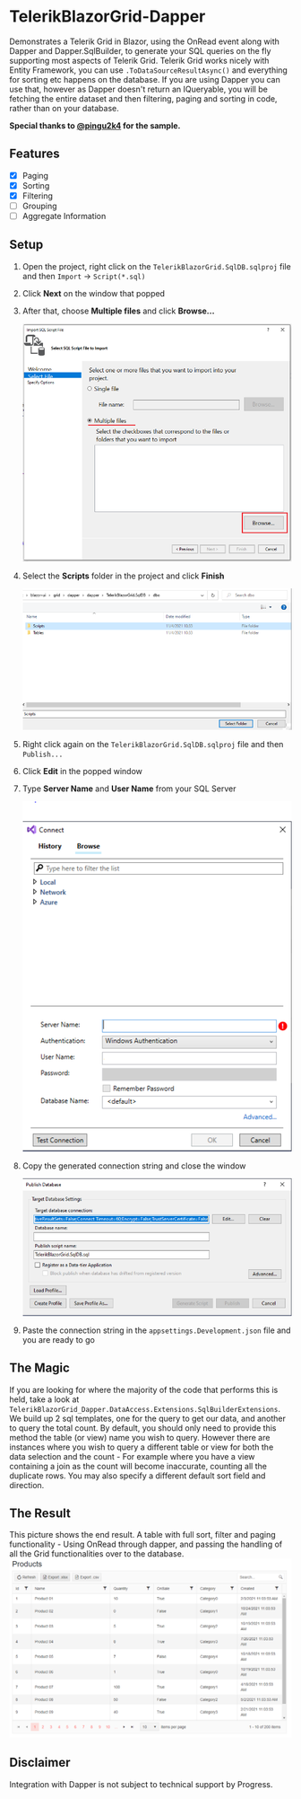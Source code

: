 # TelerikBlazorGrid-Dapper

Demonstrates a Telerik Grid in Blazor, using the OnRead event along with Dapper and Dapper.SqlBuilder, to generate your SQL queries on the fly supporting most aspects of Telerik Grid.
Telerik Grid works nicely with Entity Framework, you can use `.ToDataSourceResultAsync()` and everything for sorting etc happens on the database. If you are using Dapper you can use that, however as Dapper doesn't return an IQueryable, you will be fetching the entire dataset and then filtering, paging and sorting in code, rather than on your database.

**Special thanks to [@pingu2k4](https://github.com/pingu2k4) for the sample.**

## Features
- [x] Paging
- [x] Sorting
- [x] Filtering
- [ ] Grouping
- [ ] Aggregate Information

## Setup
1. Open the project, right click on the `TelerikBlazorGrid.SqlDB.sqlproj` file and then `Import` -> `Script(*.sql)`
2. Click **Next** on the window that popped
3. After that, choose **Multiple files** and click **Browse...**

    ![third step screenshot](images/third-step.png)
4. Select the **Scripts** folder in the project and click **Finish**

    ![fourth step screenshot](images/fourth-step.png)
5. Right click again on the `TelerikBlazorGrid.SqlDB.sqlproj` file and then `Publish...`
6. Click **Edit** in the popped window
7. Type **Server Name** and **User Name** from your SQL Server

    ![seventh step screenshot](images/seventh-step.png)
8. Copy the generated connection string and close the window

    ![eighth step screenshot](images/eighth-step.png)
9. Paste the connection string in the `appsettings.Development.json` file and you are ready to go

## The Magic
If you are looking for where the majority of the code that performs this is held, take a look at `TelerikBlazorGrid_Dapper.DataAccess.Extensions.SqlBuilderExtensions`. We build up 2 sql templates, one for the query to get our data, and another to query the total count.
By default, you should only need to provide this method the table (or view) name you wish to query. However there are instances where you wish to query a different table or view for both the data selection and the count - For example where you have a view containing a join as the count will become inaccurate, counting all the duplicate rows.
You may also specify a different default sort field and direction.

## The Result
This picture shows the end result. A table with full sort, filter and paging functionality - Using OnRead through dapper, and passing the handling of all the Grid functionalities over to the database.
![dapper grid](images/dapper-grid.png)

## Disclaimer
Integration with Dapper is not subject to technical support by Progress.
